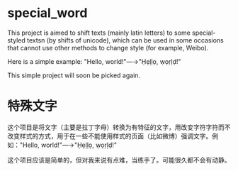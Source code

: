 special_word
============
This project is aimed to shift texts (mainly latin letters) to some special-styled textsn (by shifts of unicode), which can be used in some occasions that cannot use other methods to change style (for example, Weibo).

Here is a simple example: "Hello, world!"—→"Ḥẹḷḷọ, ẉọṛḷḍ!"

This simple project will soon be picked again.

特殊文字
============
这个项目是将文字（主要是拉丁字母）转换为有特征的文字，用改变字符字符而不改变样式的方式，用于在一些不能使用样式的页面（比如微博）强调文字。例如："Hello, world!"—→"Ḥẹḷḷọ, ẉọṛḷḍ!"

这个项目应该是简单的，但对我来说有点难，当练手了。可能很久都不会有动静。
